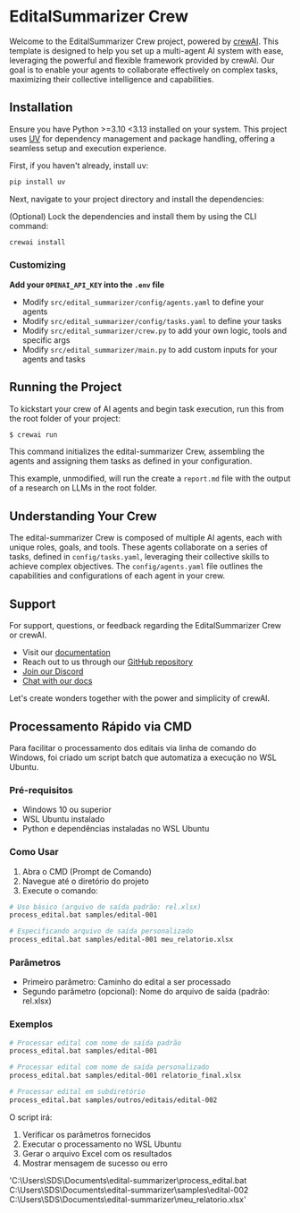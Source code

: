 # EditalSummarizer Crew

Welcome to the EditalSummarizer Crew project, powered by [crewAI](https://crewai.com). This template is designed to help you set up a multi-agent AI system with ease, leveraging the powerful and flexible framework provided by crewAI. Our goal is to enable your agents to collaborate effectively on complex tasks, maximizing their collective intelligence and capabilities.

## Installation

Ensure you have Python >=3.10 <3.13 installed on your system. This project uses [UV](https://docs.astral.sh/uv/) for dependency management and package handling, offering a seamless setup and execution experience.

First, if you haven't already, install uv:

```bash
pip install uv
```

Next, navigate to your project directory and install the dependencies:

(Optional) Lock the dependencies and install them by using the CLI command:
```bash
crewai install
```
### Customizing

**Add your `OPENAI_API_KEY` into the `.env` file**

- Modify `src/edital_summarizer/config/agents.yaml` to define your agents
- Modify `src/edital_summarizer/config/tasks.yaml` to define your tasks
- Modify `src/edital_summarizer/crew.py` to add your own logic, tools and specific args
- Modify `src/edital_summarizer/main.py` to add custom inputs for your agents and tasks

## Running the Project

To kickstart your crew of AI agents and begin task execution, run this from the root folder of your project:

```bash
$ crewai run
```

This command initializes the edital-summarizer Crew, assembling the agents and assigning them tasks as defined in your configuration.

This example, unmodified, will run the create a `report.md` file with the output of a research on LLMs in the root folder.

## Understanding Your Crew

The edital-summarizer Crew is composed of multiple AI agents, each with unique roles, goals, and tools. These agents collaborate on a series of tasks, defined in `config/tasks.yaml`, leveraging their collective skills to achieve complex objectives. The `config/agents.yaml` file outlines the capabilities and configurations of each agent in your crew.

## Support

For support, questions, or feedback regarding the EditalSummarizer Crew or crewAI.
- Visit our [documentation](https://docs.crewai.com)
- Reach out to us through our [GitHub repository](https://github.com/joaomdmoura/crewai)
- [Join our Discord](https://discord.com/invite/X4JWnZnxPb)
- [Chat with our docs](https://chatg.pt/DWjSBZn)

Let's create wonders together with the power and simplicity of crewAI.

## Processamento Rápido via CMD

Para facilitar o processamento dos editais via linha de comando do Windows, foi criado um script batch que automatiza a execução no WSL Ubuntu.

### Pré-requisitos
- Windows 10 ou superior
- WSL Ubuntu instalado
- Python e dependências instaladas no WSL Ubuntu

### Como Usar

1. Abra o CMD (Prompt de Comando)
2. Navegue até o diretório do projeto
3. Execute o comando:

```bash
# Uso básico (arquivo de saída padrão: rel.xlsx)
process_edital.bat samples/edital-001

# Especificando arquivo de saída personalizado
process_edital.bat samples/edital-001 meu_relatorio.xlsx
```

### Parâmetros
- Primeiro parâmetro: Caminho do edital a ser processado
- Segundo parâmetro (opcional): Nome do arquivo de saída (padrão: rel.xlsx)

### Exemplos

```bash
# Processar edital com nome de saída padrão
process_edital.bat samples/edital-001

# Processar edital com nome de saída personalizado
process_edital.bat samples/edital-001 relatorio_final.xlsx

# Processar edital em subdiretório
process_edital.bat samples/outros/editais/edital-002
```

O script irá:
1. Verificar os parâmetros fornecidos
2. Executar o processamento no WSL Ubuntu
3. Gerar o arquivo Excel com os resultados
4. Mostrar mensagem de sucesso ou erro



'C:\Users\SDS\Documents\edital-summarizer\process_edital.bat C:\Users\SDS\Documents\edital-summarizer\samples\edital-002 C:\Users\SDS\Documents\edital-summarizer\meu_relatorio.xlsx'